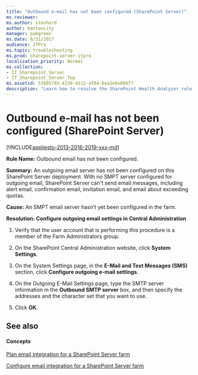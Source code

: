 ```yaml
---
title: "Outbound e-mail has not been configured (SharePoint Server)"
ms.reviewer: 
ms.author: stevhord
author: bentoncity
manager: pamgreen
ms.date: 8/31/2017
audience: ITPro
ms.topic: troubleshooting
ms.prod: sharepoint-server-itpro
localization_priority: Normal
ms.collection:
- IT_Sharepoint_Server
- IT_Sharepoint_Server_Top
ms.assetid: 53885793-4150-4212-af04-6ea2e6e066f7
description: "Learn how to resolve the SharePoint Health Analyzer rule: Outbound email has not been configured, for SharePoint Server."
---
```


# Outbound e-mail has not been configured (SharePoint Server)

[!INCLUDE[appliesto-2013-2016-2019-xxx-md](../includes/appliesto-2013-2016-2019-xxx-md.md)]
  
 **Rule Name:** Outbound email has not been configured. 
  
 **Summary:** An outgoing email server has not been configured on this SharePoint Server deployment. With no SMPT server configured for outgoing email, SharePoint Server can't send email messages, including alert email, confirmation email, invitation email, and email about exceeding quotas. 
  
 **Cause:** An SMPT email server hasn't yet been configured in the farm. 
  
 **Resolution: Configure outgoing email settings in Central Administration**
  
1. Verify that the user account that is performing this procedure is a member of the Farm Administrators group.
    
2. On the SharePoint Central Administration website, click **System Settings**.
    
3. On the System Settings page, in the **E-Mail and Text Messages (SMS)** section, click **Configure outgoing e-mail settings**.
    
4. On the Outgoing E-Mail Settings page, type the SMTP server information in the **Outbound SMTP server** box, and then specify the addresses and the character set that you want to use. 
    
5. Click **OK**.
    
## See also

#### Concepts

[Plan email integration for a SharePoint Server farm](../administration/email-integration-planning.md)
  
[Configure email integration for a SharePoint Server farm](../administration/configure-email-integration.md)

